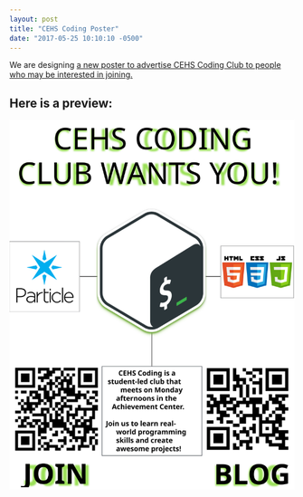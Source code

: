 ```yaml
---
layout: post
title: "CEHS Coding Poster"
date: "2017-05-25 10:10:10 -0500"
---
```


We are designing [a new poster to advertise CEHS Coding Club to people who may be interested in joining.](/poster/new-poster.pdf)

## Here is a preview:

<pre>
<img src="/poster/new-poster.svg">
</pre>
